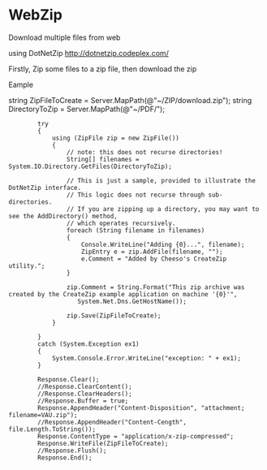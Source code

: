 WebZip
======

Download multiple files from web 



using  DotNetZip http://dotnetzip.codeplex.com/  

Firstly, Zip some files to a zip file, then download the zip

Eample


 string ZipFileToCreate = Server.MapPath(@"~/ZIP/download.zip");
            string DirectoryToZip = Server.MapPath(@"~/PDF/");

            try
            {
                using (ZipFile zip = new ZipFile())
                {
                    // note: this does not recurse directories! 
                    String[] filenames = System.IO.Directory.GetFiles(DirectoryToZip);

                    // This is just a sample, provided to illustrate the DotNetZip interface.  
                    // This logic does not recurse through sub-directories.
                    // If you are zipping up a directory, you may want to see the AddDirectory() method, 
                    // which operates recursively. 
                    foreach (String filename in filenames)
                    {
                        Console.WriteLine("Adding {0}...", filename);
                        ZipEntry e = zip.AddFile(filename, "");
                        e.Comment = "Added by Cheeso's CreateZip utility.";
                    }

                    zip.Comment = String.Format("This zip archive was created by the CreateZip example application on machine '{0}'",
                       System.Net.Dns.GetHostName());

                    zip.Save(ZipFileToCreate);
                }

            }
            catch (System.Exception ex1)
            {
                System.Console.Error.WriteLine("exception: " + ex1);
            }

            Response.Clear();
            //Response.ClearContent();
            //Response.ClearHeaders();
            //Response.Buffer = true;
            Response.AppendHeader("Content-Disposition", "attachment; filename=VAU.zip");
            //Response.AppendHeader("Content-Cength", file.Length.ToString());
            Response.ContentType = "application/x-zip-compressed";
            Response.WriteFile(ZipFileToCreate);
            //Response.Flush();
            Response.End();
